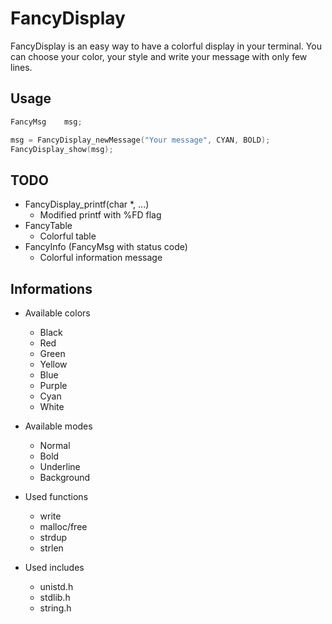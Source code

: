 # FancyDisplay

FancyDisplay is an easy way to have a colorful display in your terminal.
You can choose your color, your style and write your message with only few lines.

## Usage

````c
FancyMsg    msg;

msg = FancyDisplay_newMessage("Your message", CYAN, BOLD);
FancyDisplay_show(msg);
````

## TODO

* FancyDisplay_printf(char *, ...)
    * Modified printf with %FD flag
* FancyTable
    * Colorful table
* FancyInfo (FancyMsg with status code)
    * Colorful information message

## Informations

* Available colors
    * Black
    * Red
    * Green
    * Yellow
    * Blue
    * Purple
    * Cyan
    * White

* Available modes
    * Normal
    * Bold
    * Underline
    * Background

* Used functions
    * write
    * malloc/free
    * strdup
    * strlen

* Used includes
    * unistd.h
    * stdlib.h
    * string.h
